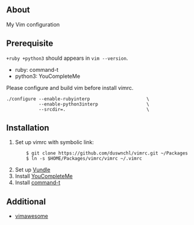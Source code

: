 ## About

My Vim configuration

## Prerequisite

`+ruby +python3` should appears in `vim --version`.
- ruby: command-t
- python3: YouCompleteMe

Please configure and build vim before install vimrc.
```
./configure --enable-rubyinterp                     \
            --enable-python3interp                  \
            --srcdir=.                              \
```

## Installation

1. Set up vimrc with symbolic link:
    ```
        $ git clone https://github.com/duswnchl/vimrc.git ~/Packages
        $ ln -s $HOME/Packages/vimrc/vimrc ~/.vimrc
    ```
1. Set up [Vundle](https://github.com/gmarik/Vundle.vim)
1. Install [YouCompleteMe](https://github.com/ycm-core/YouCompleteMe)
1. Install [command-t](https://github.com/wincent/Command-T)

## Additional

* [vimawesome](https://vimawesome.com/)
